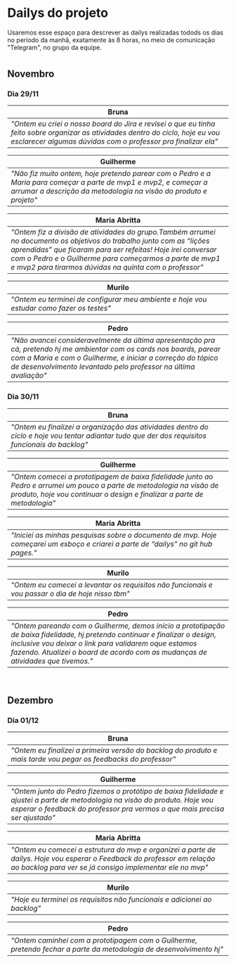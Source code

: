 # Dailys do projeto

Usaremos esse espaço para descrever as dailys realizadas todods os dias no período da manhã, exatamente às 8 horas, no meio de comunicação "Telegram", no grupo da equipe.
<br>

#
## Novembro
### **Dia 29/11**
| Bruna |
|-------|
|*"Ontem eu criei o nosso board do Jira e revisei o que eu tinha feito sobre organizar as atividades dentro do ciclo, hoje eu vou esclarecer algumas dúvidas com o professor pra finalizar ela"*|

| Guilherme |
|-------|
|*"Não fiz muito ontem, hoje pretendo parear com o Pedro e a Maria para começar a parte de mvp1 e mvp2, e começar a arrumar a descrição da metodologia na visão do produto e projeto"*| 

| Maria Abritta |
|-------|
|*"Ontem fiz a divisão de atividades do grupo.Também arrumei no documento os objetivos do trabalho junto com as “lições aprendidas” que ficaram para ser refeitas! Hoje irei conversar com o Pedro e o Guilherme para começarmos a parte de mvp1 e mvp2 para tirarmos dúvidas na quinta com o professor"*| 

| Murilo |
|-------|
|*"Ontem eu terminei de configurar meu ambiente e hoje vou estudar como fazer os testes"*| 

| Pedro |
|-------|
|*"Não avancei consideravelmente da última apresentação pra cá, pretendo hj me ambientar com os cards nos boards, parear com a Maria e com o Guilherme, e iniciar a correção do tópico de desenvolvimento levantado pelo professor na última avaliação"*| 

### **Dia 30/11**
| Bruna |
|-------|
|*"Ontem eu finalizei a organização das atividades dentro do ciclo e hoje vou tentar adiantar tudo que der dos requisitos funcionais do backlog"*|

| Guilherme |
|-------|
|*"Ontem comecei a prototipagem de baixa fidelidade junto ao Pedro e arrumei um pouco a parte de metodologia na visão de produto, hoje vou continuar o design e finalizar a parte de metodologia"*| 

| Maria Abritta |
|-------|
|*"Iniciei as minhas pesquisas sobre o documento de mvp. Hoje começarei um esboço e criarei a parte de “dailys” no git hub pages."*| 

| Murilo |
|-------|
|*"Ontem eu comecei a levantar os requisitos não funcionais e vou passar o dia de hoje nisso tbm"*| 

| Pedro |
|-------|
|*"Ontem pareando com o Guilherme, demos início a prototipação de baixa fidelidade, hj pretendo continuar e finalizar o design, inclusive vou deixar o link para validarem oque estamos fazendo. Atualizei o board de acordo com as mudanças de atividades que tivemos."*| 

<br>

## Dezembro
### **Dia 01/12**
| Bruna |
|-------|
|*"Ontem eu finalizei a primeira versão do backlog do produto e mais tarde vou pegar os feedbacks do professor"*|

| Guilherme |
|-------|
|*"Ontem junto do Pedro fizemos o protótipo de baixa fidelidade e ajustei a parte de metodologia na visão do produto. Hoje vou esperar o feedback do professor pra vermos o que mais precisa ser ajustado"*| 

| Maria Abritta |
|-------|
|*"Ontem eu comecei a estrutura do mvp e organizei a parte de dailys. Hoje vou esperar o Feedback do professor em relação ao backlog para ver se já consigo implementar ele no mvp"*| 

| Murilo |
|-------|
|*"Hoje eu terminei os requisitos não funcionais e adicionei ao backlog"*| 

| Pedro |
|-------|
|*"Ontem caminhei com a prototipagem com o Guilherme, pretendo fechar a parte da metodologia de desenvolvimento hj"*| 

<br>
